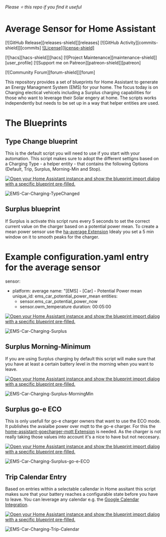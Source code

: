 
*Please :star: this repo if you find it useful*

# Average Sensor for Home Assistant

[![GitHub Release][releases-shield]][releases]
[![GitHub Activity][commits-shield]][commits]
[![License][license-shield]](LICENSE.md)

[![hacs][hacs-shield]][hacs]
[![Project Maintenance][maintenance-shield]][user_profile]
[![Support me on Patreon][patreon-shield]][patreon]

[![Community Forum][forum-shield]][forum]


This repository provides a set of blueprints for Home Assistant to generate an Energy Managment System (EMS) for your home. The focus today is on Charging electical vehicels including a Surplus charging capabilities for those who want to leverage their Solar engery at home. The scripts works independently but needs to be set up in a way that helper entities are used.


# The Blueprints 

## Type Change blueprint
This is the default script you will need to use if you start with your automation. This script makes sure to adopt the different settigns based on a Charging Type - a helper entity - that contains the following Options (Default, Trip, Surplus, Morning-Min and Stop). 


[![Open your Home Assistant instance and show the blueprint import dialog with a specific blueprint pre-filled.](https://my.home-assistant.io/badges/blueprint_import.svg)](https://my.home-assistant.io/redirect/blueprint_import/?blueprint_url=https%3A%2F%2Fraw.githubusercontent.com%2Fgsaurer%2Fha-ems%2Fmain%2Fblueprints%2FEMS%2FEMS-Car-Charging-TypeChanged.yaml)

![EMS-Car-Charging-TypeChanged](https://github.com/gsaurer/ha-ems/assets/2656836/bd132bc2-c6cb-4d79-a2b6-fa59dfbcf558)


## Surplus blueprint
If Surplus is activate this script runs every 5 seconds to set the correct current value on the charger based on a potential power mean. To create a mean power sensor use the [ha-average Extension](https://github.com/Limych/ha-average) Idealy you set a 5 min window on it to smooth peaks for the charger. 

# Example configuration.yaml entry for the average sensor
sensor:
  - platform: average
    name: "[EMS] - [Car] - Potential Power mean
    unique_id: ems_car_potential_power_mean
    entities:
      - sensor.ems_car_potential_power_now
      - sensor.owm_temperature
    duration: 00:05:00

[![Open your Home Assistant instance and show the blueprint import dialog with a specific blueprint pre-filled.](https://my.home-assistant.io/badges/blueprint_import.svg)](https://my.home-assistant.io/redirect/blueprint_import/?blueprint_url=https%3A%2F%2Fraw.githubusercontent.com%2Fgsaurer%2Fha-ems%2Fmain%2Fblueprints%2FEMS%2FEMS-Car-Charging-Surplus.yaml)

![EMS-Car-Charging-Surplus](https://github.com/gsaurer/ha-ems/assets/2656836/b84f2588-8b89-4016-a721-20b5b44099cf)


## Surplus Morning-Minimum

If you are using Surplus charging by default this script will make sure that you have at least a certain battery level in the morning when you want to leave. 

[![Open your Home Assistant instance and show the blueprint import dialog with a specific blueprint pre-filled.](https://my.home-assistant.io/badges/blueprint_import.svg)](https://my.home-assistant.io/redirect/blueprint_import/?blueprint_url=https%3A%2F%2Fraw.githubusercontent.com%2Fgsaurer%2Fha-ems%2Fmain%2Fblueprints%2FEMS%2FEMS-Car-Charging-Surplus-MorningMin.yaml)

![EMS-Car-Charging-Surplus-MorningMin](https://github.com/gsaurer/ha-ems/assets/2656836/a5f97be9-bdb0-408e-8278-0728ac1fe496)


## Surplus go-e ECO

This is only usefull for go-e charger owners that want to use the ECO mode. It publishes the avaialbe power over mqtt to the go-e charger. For this the [home-assistant-goecharger-mqtt Extension](https://github.com/syssi/homeassistant-goecharger-mqtt) is needed. As the charger is not really taking those values into account it's a nice to have but not neccesary. 

[![Open your Home Assistant instance and show the blueprint import dialog with a specific blueprint pre-filled.](https://my.home-assistant.io/badges/blueprint_import.svg)](https://my.home-assistant.io/redirect/blueprint_import/?blueprint_url=https%3A%2F%2Fraw.githubusercontent.com%2Fgsaurer%2Fha-ems%2Fmain%2Fblueprints%2FEMS%2FEMS-Car-Charging-Surplus-go-e-ECO.yaml)

![EMS-Car-Charging-Surplus-go-e-ECO](https://github.com/gsaurer/ha-ems/assets/2656836/4b31318e-5a9e-49cc-acb8-13314161f0e3)


## Trip Calendar Entry

Based on entries within a selectable callendar in Home assitant this script makes sure that your battery reaches a configurable state before you have to leave. You can leverage any calendar e.g. the [Google Calendar Integration](https://www.home-assistant.io/integrations/google/).

[![Open your Home Assistant instance and show the blueprint import dialog with a specific blueprint pre-filled.](https://my.home-assistant.io/badges/blueprint_import.svg)](https://my.home-assistant.io/redirect/blueprint_import/?blueprint_url=https%3A%2F%2Fraw.githubusercontent.com%2Fgsaurer%2Fha-ems%2Fmain%2Fblueprints%2FEMS%2FEMS-Car-Charging-Trip-Calendar.yaml)

![EMS-Car-Charging-Trip-Calendar](https://github.com/gsaurer/ha-ems/assets/2656836/736a0858-6e0a-4182-b48e-c18f1acc5308)

